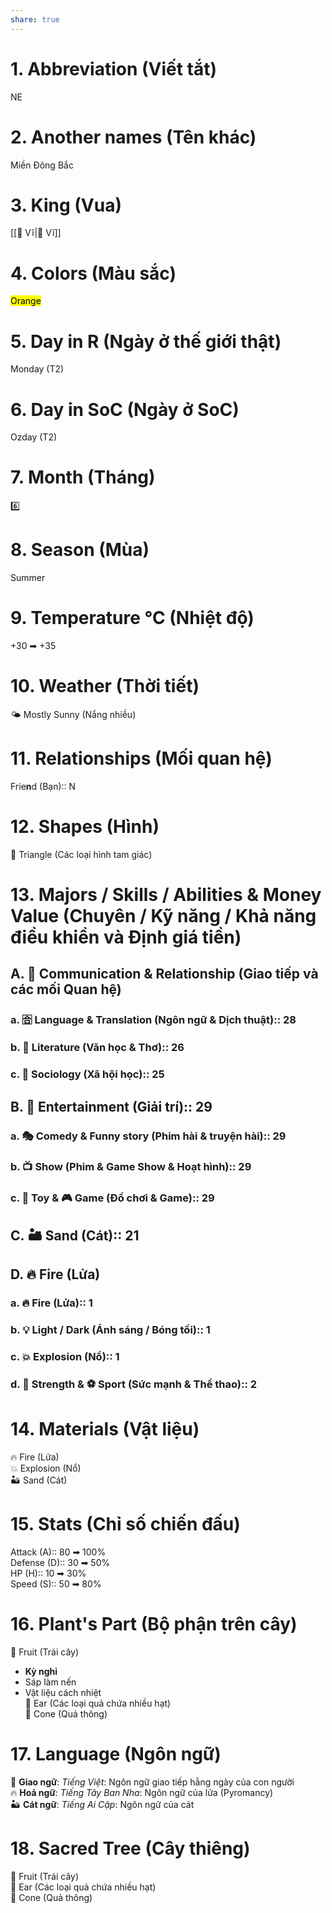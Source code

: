 ```yaml
---  
share: true  
---  
```

# 1. Abbreviation (Viết tắt)  
  
NE  
  
# 2. Another names (Tên khác)  
  
Miền Đông Bắc  
  
# 3. King (Vua)  
  
[[💛 Vĩ|💛 Vĩ]]  
  
# 4. Colors (Màu sắc)  
  
<mark class="hltr-orange-peel">Orange</mark>  
  
# 5. Day in R (Ngày ở thế giới thật)  
  
Monday (T2)  
  
# 6. Day in SoC (Ngày ở SoC)  
  
Ozday (T2)  
  
# 7. Month (Tháng)  
  
6️⃣  
  
# 8. Season (Mùa)  
  
Summer  
  
# 9. Temperature °C (Nhiệt độ)  
  
+30 ➡ +35  
  
# 10. Weather (Thời tiết)  
  
🌤️ Mostly Sunny (Nắng nhiều)  
  
# 11. Relationships (Mối quan hệ)  
  
Frie**n**d (Bạn):: N  
  
# 12. Shapes (Hình)  
  
🔺 Triangle (Các loại hình tam giác)  
  
# 13. Majors / Skills / Abilities & Money Value (Chuyên / Kỹ năng / Khả năng điều khiển và Định giá tiền)  
  
## A. 👥 Communication & Relationship (Giao tiếp và các mối Quan hệ)  
  
### a. 🈴 Language & Translation (Ngôn ngữ & Dịch thuật):: 28  
  
### b. 📖 Literature (Văn học & Thơ):: 26  
  
### c. 👤 Sociology (Xã hội học):: 25  
  
## B. 🎈 Entertainment (Giải trí):: 29  
  
### a. 🎭 Comedy & Funny story (Phim hài & truyện hài):: 29  
  
### b. 📺 Show (Phim & Game Show & Hoạt hình):: 29  
  
### c. 🧩 Toy & 🎮 Game (Đồ chơi & Game):: 29  
  
## C. 🏜️ Sand (Cát):: 21  
  
## D. 🔥 Fire (Lửa)  
  
### a.  🔥 Fire (Lửa):: 1  
  
### b. 💡 Light / Dark (Ánh sáng / Bóng tối):: 1  
  
### c. 💥 Explosion (Nổ):: 1  
  
### d. 🥊 Strength & ⚽ Sport (Sức mạnh & Thể thao):: 2  
  
# 14. Materials (Vật liệu)  
  
🔥 Fire (Lửa)  
💥 Explosion (Nổ)  
🏜️ Sand (Cát)  
  
# 15. Stats (Chỉ số chiến đấu)  
  
Attack (A):: 80 ➡ 100%  
Defense (D):: 30 ➡ 50%  
HP (H):: 10 ➡ 30%  
Speed (S):: 50 ➡ 80%  
  
# 16. Plant's Part (Bộ phận trên cây)  
  
🍎 Fruit (Trái cây)  
- **Kỳ nghỉ**  
- Sáp làm nến  
- Vật liệu cách nhiệt  
🌽 Ear (Các loại quả chứa nhiều hạt)  
🌲 Cone (Quả thông)  
  
# 17. Language (Ngôn ngữ)  
  
👥 **Giao ngữ**: *Tiếng Việt*: Ngôn ngữ giao tiếp hằng ngày của con người   
🔥 **Hoả ngữ**: *Tiếng Tây Ban Nha*: Ngôn ngữ của lửa (Pyromancy)  
🏜️ **Cát ngữ**: *Tiếng Ai Cập*: Ngôn ngữ của cát  
  
# 18. Sacred Tree (Cây thiêng)  
  
🍎 Fruit (Trái cây)  
🌽 Ear (Các loại quả chứa nhiều hạt)  
🌲 Cone (Quả thông)